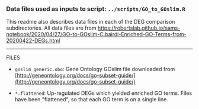 ### Data files used as inputs to script: `../scripts/GO_to_GOslim.R`

This readme also describes data files in each of the DEG comparison subdirectories. All data files are from https://robertslab.github.io/sams-notebook/2020/04/27/GO-to-GOslim-C.bairdi-Enriched-GO-Terms-from-20200422-DEGs.html

---

FILES

- `goslim_generic.obo`: Gene Ontology GOslim file downloaded from [http://geneontology.org/docs/go-subset-guide/](http://geneontology.org/docs/go-subset-guide/)


- `*.flattened`: Up-regulated DEGs which yielded enriched GO terms. Files have been "flattened", so that each GO term is on a single line.
